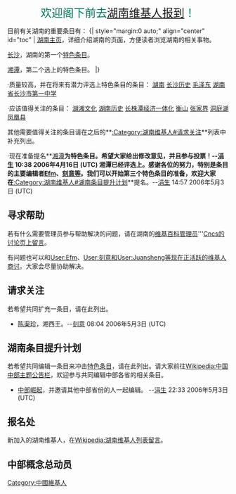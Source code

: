 <div style="text-align: center;">

<big style="font-size:180%;"><font color="00785D">
欢迎阁下前去[湖南维基人报到](https://zh.wikipedia.org/wiki/Wikipedia:湖南维基人列表 "wikilink")！
</big></font>

</div>

目前有关湖南的重要条目有：
{| style="margin:0 auto;" align="center" id="toc" |
[湖南主页](../Page/Portal:湖南.md "wikilink")，详细介绍湖南的页面，方便读者浏览湖南的相关事物。

[长沙](https://zh.wikipedia.org/wiki/长沙 "wikilink")，湖南的第一个[特色条目](https://zh.wikipedia.org/wiki/Wikipedia:特色条目 "wikilink")。

[湘潭](https://zh.wikipedia.org/wiki/湘潭 "wikilink")，第二个选上的特色条目。 |}

·质量较高，并在将来有潜力评选上特色条目的条目：
[湖南](https://zh.wikipedia.org/wiki/湖南 "wikilink")
[长沙历史](../Page/长沙历史.md "wikilink")
[毛泽东](../Page/毛泽东.md "wikilink")
[湖南省长沙市第一中学](../Page/湖南省长沙市第一中学.md "wikilink")

·应该值得关注的条目：
[湖湘文化](../Page/湖湘文化.md "wikilink") [湖南历史](../Page/湖南历史.md "wikilink")
[长株潭经济一体化](../Page/长株潭经济一体化.md "wikilink")
[衡山](../Page/衡山.md "wikilink")
[张家界](https://zh.wikipedia.org/wiki/张家界 "wikilink")
[洞庭湖](../Page/洞庭湖.md "wikilink")
[凤凰县](../Page/凤凰县.md "wikilink")

其他需要值得关注的条目请在之后的**[:Category:湖南维基人\#请求关注](https://zh.wikipedia.org/wiki/Category:湖南维基人#请求关注 "wikilink")**列表中补充列出。

·现在准备提名**[湘潭](https://zh.wikipedia.org/wiki/湘潭 "wikilink")**为特色条目。希望大家给出修改意见，并且参与投票！--[涓生](https://zh.wikipedia.org/wiki/User:Juansheng "wikilink")
10:38 2006年4月16日 (UTC)
湘潭已经评选上。感谢各位的努力，特别是条目的主要编辑者[Efm](https://zh.wikipedia.org/wiki/User:Efm "wikilink")、[刻意等](https://zh.wikipedia.org/wiki/User:刻意 "wikilink")。我们可以开始第三个特色条目的准备，欢迎大家在**[:Category:湖南维基人\#湖南条目提升计划](https://zh.wikipedia.org/wiki/Category:湖南维基人#湖南条目提升计划 "wikilink")**提名。--[涓生](https://zh.wikipedia.org/wiki/User:Juansheng "wikilink")
14:57 2006年5月3日 (UTC)

## 寻求帮助

若有什么需要管理员参与帮助解决的问题，请在湖南的[维基百科管理员](https://zh.wikipedia.org/wiki/wikipedia:管理员 "wikilink")'''[Cncs的讨论页上留言](https://zh.wikipedia.org/wiki/User_talk:Cncs_wikipedia "wikilink")。

有问题也可以和[User:Efm](https://zh.wikipedia.org/wiki/User:Efm "wikilink")、[User:刻意和](https://zh.wikipedia.org/wiki/User:刻意 "wikilink")[User:Juansheng等现在正活跃的维基人商讨](https://zh.wikipedia.org/wiki/User:Juansheng "wikilink")。大家会尽量协助解决。

## 请求关注

若希望共同扩充一条目，请在此列出。

  - [陈渠珍](https://zh.wikipedia.org/wiki/陈渠珍 "wikilink")，湘西王。--[刻意](https://zh.wikipedia.org/wiki/User:刻意 "wikilink")
    08:04 2006年5月3日 (UTC)

## 湖南条目提升计划

若希望共同编辑一条目来冲击[特色条目](https://zh.wikipedia.org/wiki/Wikipedia:特色条目 "wikilink")，请在此列出。请大家前往[Wikipedia:中国中部主题公告栏](https://zh.wikipedia.org/wiki/Wikipedia:中国中部主题公告栏 "wikilink")，欢迎参与共同编辑中部各省的相关条目。

  - [中部崛起](https://zh.wikipedia.org/wiki/中部崛起 "wikilink")，并邀请其他中部省份的人一起编辑。
    --[涓生](https://zh.wikipedia.org/wiki/User:Juansheng "wikilink")
    22:33 2006年5月3日 (UTC)

## 报名处

新加入的湖南维基人，在[Wikipedia:湖南维基人列表留言](https://zh.wikipedia.org/wiki/Wikipedia:湖南维基人列表 "wikilink")。

## 中部概念总动员

[Category:中國維基人](https://zh.wikipedia.org/wiki/Category:中國維基人 "wikilink")